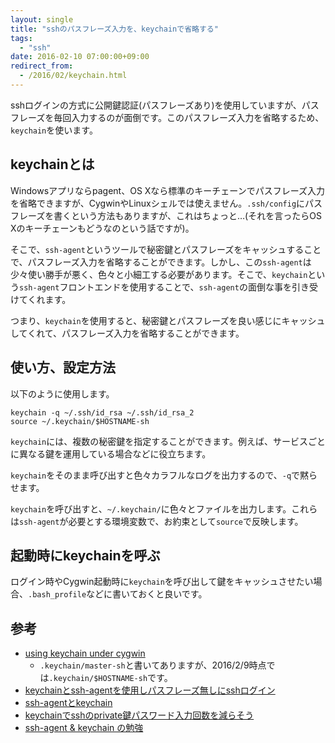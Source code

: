 ```yaml
---
layout: single
title: "sshのパスフレーズ入力を、keychainで省略する"
tags:
  - "ssh"
date: 2016-02-10 07:00:00+09:00
redirect_from:
  - /2016/02/keychain.html
---
```


sshログインの方式に公開鍵認証(パスフレーズあり)を使用していますが、パスフレーズを毎回入力するのが面倒です。このパスフレーズ入力を省略するため、`keychain`を使います。

## keychainとは

Windowsアプリならpagent、OS Xなら標準のキーチェーンでパスフレーズ入力を省略できますが、CygwinやLinuxシェルでは使えません。`.ssh/config`にパスフレーズを書くという方法もありますが、これはちょっと…(それを言ったらOS Xのキーチェーンもどうなのという話ですが)。

そこで、`ssh-agent`というツールで秘密鍵とパスフレーズをキャッシュすることで、パスフレーズ入力を省略することができます。しかし、この`ssh-agent`は少々使い勝手が悪く、色々と小細工する必要があります。そこで、`keychain`という`ssh-agent`フロントエンドを使用することで、`ssh-agent`の面倒な事を引き受けてくれます。

つまり、`keychain`を使用すると、秘密鍵とパスフレーズを良い感じにキャッシュしてくれて、パスフレーズ入力を省略することができます。

## 使い方、設定方法

以下のように使用します。

```
keychain -q ~/.ssh/id_rsa ~/.ssh/id_rsa_2
source ~/.keychain/$HOSTNAME-sh
```

`keychain`には、複数の秘密鍵を指定することができます。例えば、サービスごとに異なる鍵を運用している場合などに役立ちます。

`keychain`をそのまま呼び出すと色々カラフルなログを出力するので、`-q`で黙らせます。

`keychain`を呼び出すと、`~/.keychain/`に色々とファイルを出力します。これらは`ssh-agent`が必要とする環境変数で、お約束として`source`で反映します。

## 起動時にkeychainを呼ぶ

ログイン時やCygwin起動時に`keychain`を呼び出して鍵をキャッシュさせたい場合、`.bash_profile`などに書いておくと良いです。

## 参考

* [using keychain under cygwin](https://thomaswabner.wordpress.com/2009/11/06/using-keychain-under-cygwin/)
    * `.keychain/master-sh`と書いてありますが、2016/2/9時点では`.keychain/$HOSTNAME-sh`です。
* [keychainとssh-agentを使用しパスフレーズ無しにsshログイン](http://qiita.com/yyamamot/items/1bc1dd93692bf9379f3e)
* [ssh-agentとkeychain](http://iamapen.hatenablog.com/entry/2014/02/14/055644)
* [keychainでsshのprivate鍵パスワード入力回数を減らそう](http://qiita.com/tukiyo3/items/045f86c4242ec53953e2)
* [ssh-agent & keychain の勉強](http://www.hasta-pronto.org/2006/12/10/sshagent-keycha/)
